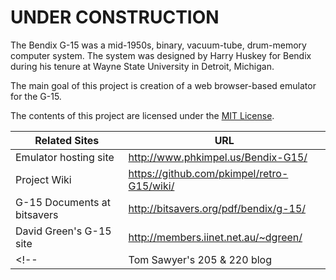 # UNDER CONSTRUCTION

The Bendix G-15 was a mid-1950s, binary, vacuum-tube, drum-memory computer system. The system was designed by Harry Huskey for Bendix during his tenure at Wayne State University in Detroit, Michigan.

The main goal of this project is creation of a web browser-based emulator for the G-15.

The contents of this project are licensed under the [MIT License](http://www.opensource.org/licenses/mit-license.php).

| Related Sites | URL |
| ------------- | ----- |
| Emulator hosting site | http://www.phkimpel.us/Bendix-G15/ |
| Project Wiki | https://github.com/pkimpel/retro-G15/wiki/ |
| G-15 Documents at bitsavers | http://bitsavers.org/pdf/bendix/g-15/ |
| David Green's G-15 site | http://members.iinet.net.au/~dgreen/ |
<!-- | Tom Sawyer's 205 & 220 blog | http://datatron.blogspot.com/ | -->
